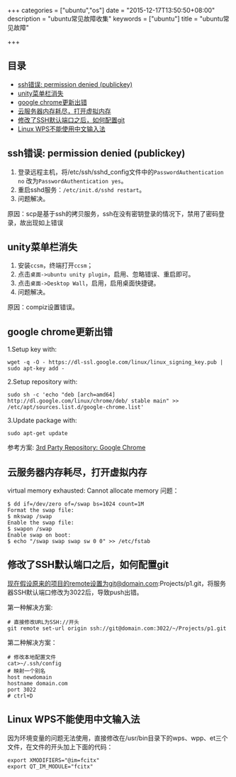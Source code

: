 +++
categories = ["ubuntu","os"]
date = "2015-12-17T13:50:50+08:00"
description = "ubuntu常见故障收集"
keywords = ["ubuntu"]
title = "ubuntu常见故障"

+++

## 目录
<!-- MarkdownTOC -->

- [ssh错误: permission denied \(publickey\)](#ssh错误-permission-denied-publickey)
- [unity菜单栏消失](#unity菜单栏消失)
- [google chrome更新出错](#google-chrome更新出错)
- [云服务器内存耗尽，打开虚拟内存](#云服务器内存耗尽，打开虚拟内存)
- [修改了SSH默认端口之后，如何配置git](#修改了ssh默认端口之后，如何配置git)
- [Linux WPS不能使用中文输入法](#linux-wps不能使用中文输入法)

<!-- /MarkdownTOC -->

## ssh错误: permission denied (publickey)
1. 登录远程主机，将/etc/ssh/sshd_config文件中的`PasswordAuthentication no` 改为`PasswordAuthentication yes`。  
2. 重启sshd服务：`/etc/init.d/sshd restart`。
3. 问题解决。

原因：scp是基于ssh的拷贝服务，ssh在没有密钥登录的情况下，禁用了密码登录，故出现如上错误

## unity菜单栏消失
1. 安装`ccsm`，终端打开`ccsm`；
2. 点击`桌面->ubuntu unity plugin`，启用、忽略错误、重启即可。
3. 点击`桌面->Desktop Wall`，启用，启用桌面快捷键。
4. 问题解决。

原因：compiz设置错误。

## google chrome更新出错
1.Setup key with:
```
wget -q -O - https://dl-ssl.google.com/linux/linux_signing_key.pub | sudo apt-key add - 
```
2.Setup repository with:
```
sudo sh -c 'echo "deb [arch=amd64] http://dl.google.com/linux/chrome/deb/ stable main" >> /etc/apt/sources.list.d/google-chrome.list'
```
3.Update package with:
```
sudo apt-get update
```
参考方案: [3rd Party Repository: Google Chrome](http://www.ubuntuupdates.org/ppa/google_chrome)

## 云服务器内存耗尽，打开虚拟内存
virtual memory exhausted: Cannot allocate memory 问题：
```
$ dd if=/dev/zero of=/swap bs=1024 count=1M 
Format the swap file: 
$ mkswap /swap 
Enable the swap file: 
$ swapon /swap 
Enable swap on boot: 
$ echo "/swap swap swap sw 0 0" >> /etc/fstab
```

## 修改了SSH默认端口之后，如何配置git
现在假设原来的项目的remote设置为git@domain.com:Projects/p1.git，将服务器SSH默认端口修改为3022后，导致push出错。

第一种解决方案:
```
# 直接修改URL为SSH://开头
git remote set-url origin ssh://git@domain.com:3022/~/Projects/p1.git
```
第二种解决方案：
```
# 修改本地配置文件
cat>~/.ssh/config
# 映射一个别名
host newdomain
hostname domain.com
port 3022
# ctrl+D
```

## Linux WPS不能使用中文输入法

因为环境变量的问题无法使用，直接修改在/usr/bin目录下的wps、wpp、et三个文件，在文件的开头加上下面的代码：
```
export XMODIFIERS="@im=fcitx"
export QT_IM_MODULE="fcitx"
```